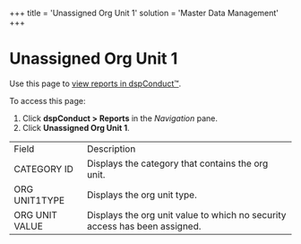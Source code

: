 +++
title = 'Unassigned Org Unit 1'
solution = 'Master Data Management'
+++

# Unassigned Org Unit 1

<div class="use">

Use this page to [view reports in
dspConduct™](../Use_Cases/View_Reports_in_dspConduct).

</div>

To access this page:

1.  Click <span style="font-weight: bold;">dspConduct \>
    </span>**Reports** in the *Navigation* pane.
2.  Click **Unassigned Org Unit
1**.

|                |                                                                            |
| -------------- | -------------------------------------------------------------------------- |
| Field          | Description                                                                |
| CATEGORY ID    | Displays the category that contains the org unit.                          |
| ORG UNIT1TYPE  | Displays the org unit type.                                                |
| ORG UNIT VALUE | Displays the org unit value to which no security access has been assigned. |
